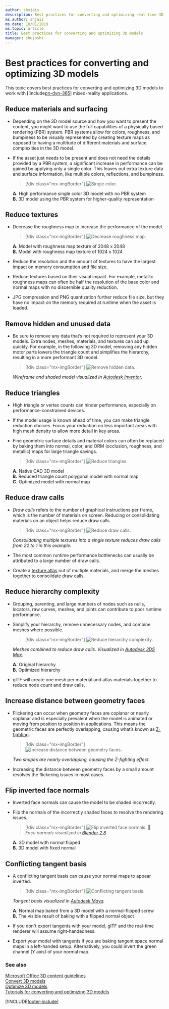 ```yaml
---
author: sbmjais
description: Best practices for converting and optimizing real-time 3D models for use with Dynamics 365 mixed-reality applications
ms.author: shjais
ms.date: 10/01/2019
ms.topic: article
title: Best practices for converting and optimizing 3D models
manager: shujoshi
---
```


# Best practices for converting and optimizing 3D models

This topic covers best practices for converting and optimizing 3D models to work with [!include[pn-dyn-365](../includes/pn-dyn-365.md)] mixed-reality applications.

## Reduce materials and surfacing

- Depending on the 3D model source and how you want to present the content, you might want to use the full capabilities of a physically based rendering (PBR) system. PBR systems allow for colors, roughness, and bumpiness to be visually represented by creating texture maps as opposed to having a multitude of different materials and surface complexities in the 3D model.

- If the asset just needs to be present and does not need the details provided by a PBR system, a significant increase in performance can be gained by applying only a single color. This leaves out extra texture data and surface information, like multiple colors, reflections, and bumpiness.

   > [!div class="mx-imgBorder"]
   > ![Single color.](media/PBR.PNG "Single color") 

   **A.**	High performance single color 3D model with no PBR system<br>
   **B.**	3D model using the PBR system for higher-quality representation

## Reduce textures

- Decrease the roughness map to increase the performance of the model.

   > [!div class="mx-imgBorder"]
   > ![Decrease roughness map.](media/roughness-map.PNG "Decrease roughness map") 

   **A.**	Model with roughness map texture of 2048 x 2048<br>
   **B.**	Model with roughness map texture of 1024 x 1024

- Reduce the resolution and the amount of textures to have the largest impact on memory consumption and file size.

- Reduce textures based on their visual impact. For example, metallic roughness maps can often be half the resolution of the base color and normal maps with no discernible quality reduction.

- JPG compression and PNG quantization further reduce file size, but they have no impact on the memory required at runtime when the asset is loaded.

## Remove hidden and unused data

- Be sure to remove any data that’s not required to represent your 3D models. Extra nodes, meshes, materials, and textures can add up quickly. For example, in the following 3D model, removing any hidden motor parts lowers the triangle count and simplifies the hierarchy, resulting in a more performant 3D model.

   > [!div class="mx-imgBorder"]
   > ![Remove hidden data.](media/remove-hidden-data.PNG "Remove hidden data") 

   *Wireframe and shaded model visualized in [Autodesk Inventor](https://aka.ms/AutodeskInventorSoftware).*

## Reduce triangles

- High triangle or vertex counts can hinder performance, especially on performance-constrained devices.

- If the model usage is known ahead of time, you can make triangle reduction choices. Focus your reduction on less important areas with high mesh density to allow more detail in key areas.

- Fine geometric surface details and material colors can often be replaced by baking them into normal, color, and ORM (occlusion, roughness, and metallic) maps for large triangle savings.

   > [!div class="mx-imgBorder"]
   > ![Reduce triangles.](media/reduce-triangles.PNG "Reduce triangles") 

   **A.**	Native CAD 3D model<br>
   **B.**	Reduced triangle count polygonal model with normal map<br>
   **C.**	Optimized model with normal map

## Reduce draw calls

- *Draw calls* refers to the number of graphical instructions per frame, which is the number of materials on screen. Reducing or consolidating materials on an object helps reduce draw calls.

   > [!div class="mx-imgBorder"]
   > ![Reduce draw calls.](media/reduce-draw-calls.PNG "Reduce draw calls") 

   *Consolidating multiple textures into a single texture reduces draw calls from 22 to 1 in this example.*

- The most common runtime performance bottlenecks can usually be attributed to a large number of draw calls. 

- Create a [texture atlas](https://aka.ms/TextureAtlas) out of multiple materials, and merge the meshes together to consolidate draw calls.

## Reduce hierarchy complexity

- Grouping, parenting, and large numbers of nodes such as nulls, locators, raw curves, meshes, and joints can contribute to poor runtime performance.

- Simplify your hierarchy, remove unnecessary nodes, and combine meshes where possible.

   > [!div class="mx-imgBorder"]
   > ![Reduce hierarchy complexity.](media/reduce-hierarchy.PNG "Reduce hierarchy complexity") 

   *Meshes combined to reduce draw calls. Visualized in [Autodesk 3DS Max](https://aka.ms/3dsMax).*

   **A.**	Original hierarchy<br>
   **B.**	Optimized hierarchy

- glTF will create one mesh per material and atlas materials together to reduce node count and draw calls.

## Increase distance between geometry faces

- Flickering can occur when geometry faces are coplanar or nearly coplanar and is especially prevalent when the model is animated or moving from position to position in applications. This means the geometric faces are perfectly overlapping, causing what’s known as [Z-fighting](https://aka.ms/Zfighting).

   > [!div class="mx-imgBorder"]
   > ![Increase distance between geometry faces.](media/geometry-faces.PNG "Increase distance between geometry faces") 
 
   *Two shapes are nearly overlapping, causing the Z-fighting effect.*

- Increasing the distance between geometry faces by a small amount resolves the flickering issues in most cases.

## Flip inverted face normals

- Inverted face normals can cause the model to be shaded incorrectly.

- Flip the normals of the incorrectly shaded faces to resolve the rendering issues.

   > [!div class="mx-imgBorder"]
   > ![Flip inverted face normals.](media/inverted-face-normals.PNG "Flip inverted face normals") 
	 
   *Face normals visualized in [Blender 2.8](https://aka.ms/blender2.8).*

   **A.**	3D model with normal flipped<br>
   **B.**	3D model with fixed normal

## Conflicting tangent basis

- A conflicting tangent basis can cause your normal maps to appear inverted.

   > [!div class="mx-imgBorder"]
   > ![Conflicting tangent basis.](media/conflicting-tangent-basis.PNG "Conflicting tangent basis") 

   *Tangent basis visualized in [Autodesk Maya](https://aka.ms/autodeskMaya).*

   **A.**	Normal map baked from a 3D model with a normal-flipped screw<br>
   **B.**	The visible result of baking with a flipped normal object

- If you don't export tangents with your model, glTF and the real-time renderer will assume right-handedness.

- Export your model with tangents if you are baking tangent space normal maps in a left-handed setup. Alternatively, you could invert the green channel (Y axis) of your normal map.

### See also

[Microsoft Office 3D content guidelines](https://aka.ms/Office3Dcontent)<br>
[Convert 3D models](convert-models.md)<br>
[Optimize 3D models](optimize-models.md)<br>
[Tutorials for converting and optimizing 3D models](tutorials-overview.md)



[!INCLUDE[footer-include](../includes/footer-banner.md)]
